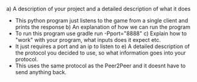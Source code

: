 a) A description of your project and a detailed description of what it does
  - This python program just listens to the game from a single client and prints the response
b) An explanation of how we can run the program
  - To run this program use gradle run -Pport="8888"
c) Explain how to "work" with your program, what inputs does it expect etc.
  - It just requires a port and an ip to listen to
e) A detailed description of the protocol you decided to use, so what information goes into your protocol.
  - This uses the same protocol as the Peer2Peer and it doesnt have to send anything back. 
